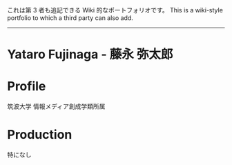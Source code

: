 これは第 3 者も追記できる Wiki 的なポートフォリオです。
This is a wiki-style portfolio to which a third party can also add.

---

# Yataro Fujinaga - 藤永 弥太郎

# Profile

筑波大学 情報メディア創成学類所属

# Production

特になし
